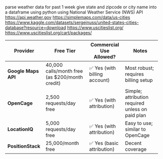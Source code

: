 parse weather  data for past 1 week give state and zipcode or city name  into a dataframe using python using National Weather Service (NWS) API
https://api.weather.gov
https://simplemaps.com/data/us-cities
https://www.kaggle.com/datasets/sergejnuss/united-states-cities-database?resource=download
https://www.uscitieslist.org/
https://www.uscitieslist.org/cart/packages/

| Provider         | Free Tier                               | Commercial Use Allowed? | Notes |
|------------------|------------------------------------------|---------------------------|-------|
| **Google Maps API** | 40,000 calls/month free (as $200/month credit) | ✅ Yes (with billing account) | Most robust; requires billing setup |
| **OpenCage**        | 2,500 requests/day free                 | ✅ Yes (with attribution)     | Simple; attribution required unless on paid plan |
| **LocationIQ**      | 5,000 requests/day free                 | ✅ Yes (with attribution)     | Easy to use; similar to OpenCage |
| **PositionStack**   | 25,000/month free                      | ✅ Yes (basic attribution)    | Decent coverage |
